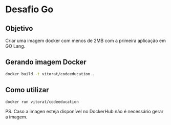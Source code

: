 # Desafio Go

## Objetivo

Criar uma imagem docker com menos de 2MB com a primeira aplicação em GO Lang. 

## Gerando imagem Docker

```sh
docker build -t vitorat/codeeducation .
```

## Como utilizar

```sh
docker run vitorat/codeeducation
```

PS. Caso a imagen esteja disponível no DockerHub não é necessário gerar a imagem.
